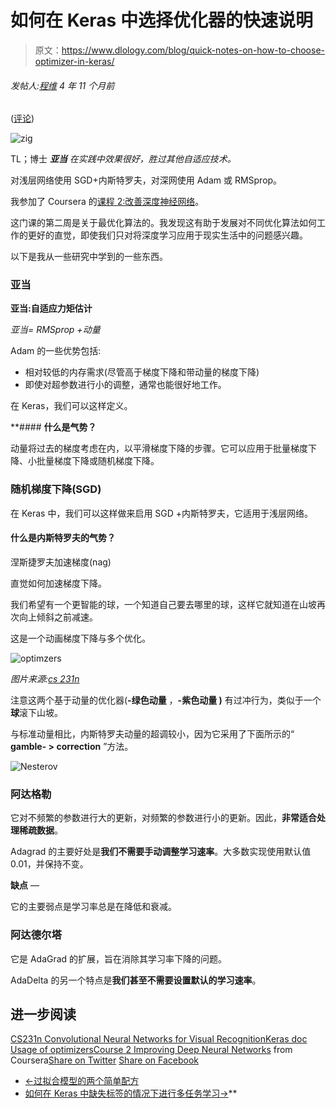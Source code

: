 # 如何在 Keras 中选择优化器的快速说明

> 原文：<https://www.dlology.com/blog/quick-notes-on-how-to-choose-optimizer-in-keras/>

###### 发帖人:[程维](/blog/author/Chengwei/) 4 年 11 个月前

([评论](/blog/quick-notes-on-how-to-choose-optimizer-in-keras/#disqus_thread))

![zig](img/18a8fb7ab59ff34cf63349c3aa93ba3f.png)

TL；博士 ***亚当*** *在实践中效果很好，胜过其他自适应技术。*

对浅层网络使用 SGD+内斯特罗夫，对<g class="gr_ gr_65 gr-alert gr_spell gr_inline_cards gr_run_anim ContextualSpelling ins-del multiReplace" id="65" data-gr-id="65">深网</g>使用 Adam 或 RMSprop。

我参加了 Coursera 的[课程 2:改善深度神经网络](https://www.coursera.org/learn/deep-neural-network/home/welcome)。

这门课的第二周是关于最优化算法的。我发现这有助于发展对不同优化算法如何工作的更好的直觉，即使我们只对将深度学习应用于现实生活中的问题感兴趣。

以下是我从一些研究中学到的一些东西。

### **亚当**

**亚当:自适应力矩估计**

*亚当= RMSprop +动量*

Adam 的一些优势包括:

*   相对较低的内存需求(尽管高于梯度下降和带动量的梯度下降)
*   即使对超参数进行<g class="gr_ gr_74 gr-alert gr_gramm gr_inline_cards gr_run_anim Grammar only-ins doubleReplace replaceWithoutSep" id="74" data-gr-id="74">小的</g>调整，通常也能很好地工作。

在 Keras，我们可以这样定义。

 **#### **什么是气势？**

动量将过去的梯度考虑在内，以平滑梯度下降的步骤。它可以应用于批量梯度下降、小批量梯度下降或随机梯度下降。

### **随机梯度下降(SGD)**

在 Keras 中，我们可以这样做来启用 SGD +内斯特罗夫，它适用于浅层网络。

#### **什么是内斯特罗夫的气势？**

涅斯捷罗夫加速梯度(nag)

直觉如何加速梯度下降。

我们希望有一个更智能的球，一个知道自己要去哪里的球，这样它就知道在山坡再次向上倾斜之前减速。

这是一个动画梯度下降与多个优化。

![optimzers](img/c4d4839acdcfecd963bba8e5d1d94b94.png)

*图片来源:[cs 231n](https://cs231n.github.io/neural-networks-3/)*

注意这两个基于动量的优化器(**-绿色动量** ，**-紫色动量 )** 有过冲行为，类似于一个**球**滚下山坡。

与标准动量相比，内斯特罗夫动量的超调较小，因为它采用了下面所示的“ **gamble- > correction** ”方法。

![Nesterov](img/d576e8a71542d33cc5a97d2d75f017bc.png)

### 阿达格勒

它对不频繁的参数进行大的更新，对频繁的参数进行小的更新。因此，**非常适合处理稀疏数据**。

Adagrad 的主要好处是**我们不需要手动调整学习速率**。大多数实现使用默认值 0.01，并保持不变。

**缺点** —

它的主要弱点是学习率总是在降低和衰减。

### **阿达德尔塔**

它是 AdaGrad 的扩展，旨在消除其学习率下降的问题。

AdaDelta 的另一个特点是**我们甚至不需要设置默认的学习速率**。

## 进一步阅读

[CS231n Convolutional Neural Networks for Visual Recognition](https://cs231n.github.io/)[Keras doc Usage of optimizers](https://keras.io/optimizers/)[Course 2 Improving Deep Neural Networks](https://www.coursera.org/learn/deep-neural-network/home/welcome) from Coursera[Share on Twitter](https://twitter.com/intent/tweet?url=https%3A//www.dlology.com/blog/quick-notes-on-how-to-choose-optimizer-in-keras/&text=Quick%20Notes%20on%20How%20to%20choose%20Optimizer%20In%20Keras) [Share on Facebook](https://www.facebook.com/sharer/sharer.php?u=https://www.dlology.com/blog/quick-notes-on-how-to-choose-optimizer-in-keras/)

*   [←过拟合模型的两个简单配方](/blog/two-simple-recipes-for-over-fitted-model/)
*   [如何在 Keras 中缺失标签的情况下进行多任务学习→](/blog/how-to-multi-task-learning-with-missing-labels-in-keras/)**